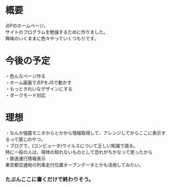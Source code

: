# 概要
点Pのホームページ。  
サイトのプログラムを勉強するために作りました。  
興味のいくままに色々やっていくつもりです。
# 今後の予定
・色んなページ作る  
・ホーム画面で点PをJSで動かす  
・もっときれいなデザインにする  
・ダークモード対応
# 理想
・なんか強震モニタからとかから情報取得して、アレンジしてからここに表示するって感じのやつ。  
・ブログで、(コンピュータ)ウイルスについて乏しい知識で語る。  
特に一般の人は、得体の知れないものとして恐れがちかなって思ったから  
・鉄道運行情報表示  
東京都交通局の列車走行位置オープンデータとかも活用してみたい。  
  
### たぶんここに書くだけで終わりそう。
